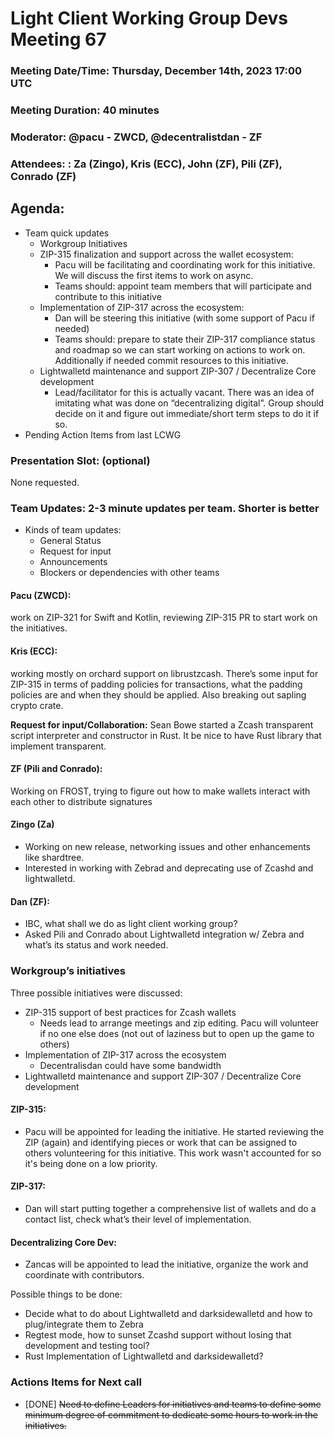 # Light Client Working Group Devs Meeting 67
### Meeting Date/Time: Thursday, December 14th, 2023 17:00 UTC
### Meeting Duration: 40 minutes
### Moderator: @pacu - ZWCD, @decentralistdan - ZF
### Attendees: : Za (Zingo), Kris (ECC), John (ZF), Pili (ZF), Conrado (ZF)

## Agenda:
- Team quick updates 
  - Workgroup Initiatives
  - ZIP-315 finalization and support across the wallet ecosystem: 
     - Pacu will be facilitating and coordinating work for this initiative. We will discuss the first items to work on async. 
     - Teams should: appoint team members that will participate and contribute to this initiative
  - Implementation of ZIP-317 across the ecosystem:
    - Dan will be steering this initiative (with some support of Pacu if needed)
    - Teams should: prepare to state their ZIP-317 compliance status and roadmap so we can start working on actions to work on. Additionally if needed commit resources to this initiative.
  - Lightwalletd maintenance and support ZIP-307 / Decentralize Core development
    - Lead/facilitator for this is actually vacant. There was an idea of imitating what was done on “decentralizing digital”. Group should decide on it and figure out immediate/short term steps to do it if so. 
- Pending Action Items from last LCWG

### Presentation Slot: (optional)
None requested.

### Team Updates: 2-3 minute updates per team. Shorter is better
  - Kinds of team updates:
    - General Status 
    - Request for input
    - Announcements
    - Blockers or dependencies with other teams

#### Pacu (ZWCD): 
work on ZIP-321 for Swift and Kotlin, reviewing ZIP-315 PR to start work on the initiatives.

#### Kris (ECC): 
working mostly on orchard support on librustzcash. There’s some input for ZIP-315 in terms of padding policies for transactions, what the padding policies are and when they should be applied. Also breaking out sapling crypto crate.

**Request for input/Collaboration:** Sean Bowe started a Zcash transparent script interpreter and constructor in Rust. It be nice to have Rust library that implement transparent.

#### ZF (Pili and Conrado):
Working on FROST, trying to figure out how to make wallets interact with each other to distribute signatures

#### Zingo (Za)
- Working on new release, networking issues and other enhancements like shardtree.
- Interested in working with Zebrad and deprecating use of Zcashd and lightwalletd.

#### Dan (ZF):
- IBC, what shall we do as light client working group?
- Asked Pili and Conrado about Lightwalletd integration w/ Zebra and what’s its status and work needed.


### Workgroup’s initiatives

Three possible initiatives were discussed:
- ZIP-315 support of best practices for Zcash wallets
   - Needs lead to arrange meetings and zip editing. Pacu will volunteer if no one else does (not out of laziness but to open up the game to others)
- Implementation of ZIP-317 across the ecosystem
  - Decentralisdan could have some bandwidth 
- Lightwalletd maintenance and support ZIP-307 / Decentralize Core development


#### ZIP-315:
- Pacu will be appointed for leading the initiative. He started reviewing the ZIP (again) and identifying pieces or work that can be assigned to others volunteering for this initiative. This work wasn't accounted for so it's being done on a low priority. 


#### ZIP-317:
- Dan will start putting together a comprehensive list of wallets and do a contact list, check what’s their level of implementation.

#### Decentralizing Core Dev: 
- Zancas will be appointed to lead the initiative, organize the work and coordinate with contributors.

Possible things to be done:
- Decide what to do about Lightwalletd and darksidewalletd and how to plug/integrate them to Zebra
- Regtest mode, how to sunset Zcashd support without losing that development and testing tool?
- Rust Implementation of Lightwalletd and darksidewalletd?


### Actions Items for **Next** call
- [DONE] ~~Need to define Leaders for initiatives and teams to define some minimum degree of
commitment to dedicate some hours to work in the initiatives.~~
